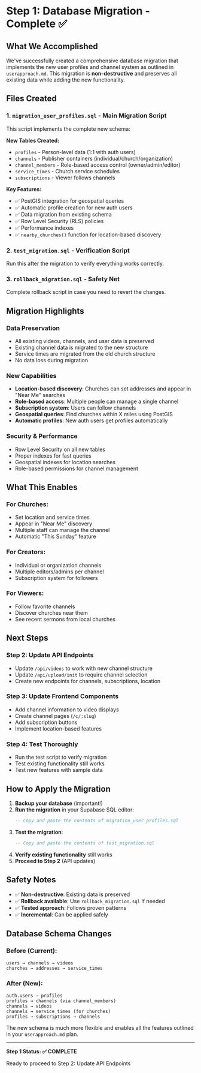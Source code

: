 # Step 1: Database Migration - Complete ✅

## What We Accomplished

We've successfully created a comprehensive database migration that implements the new user profiles and channel system as outlined in `userapproach.md`. This migration is **non-destructive** and preserves all existing data while adding the new functionality.

## Files Created

### 1. `migration_user_profiles.sql` - Main Migration Script
This script implements the complete new schema:

**New Tables Created:**
- `profiles` - Person-level data (1:1 with auth users)
- `channels` - Publisher containers (individual/church/organization)
- `channel_members` - Role-based access control (owner/admin/editor)
- `service_times` - Church service schedules
- `subscriptions` - Viewer follows channels

**Key Features:**
- ✅ PostGIS integration for geospatial queries
- ✅ Automatic profile creation for new auth users
- ✅ Data migration from existing schema
- ✅ Row Level Security (RLS) policies
- ✅ Performance indexes
- ✅ `nearby_churches()` function for location-based discovery

### 2. `test_migration.sql` - Verification Script
Run this after the migration to verify everything works correctly.

### 3. `rollback_migration.sql` - Safety Net
Complete rollback script in case you need to revert the changes.

## Migration Highlights

### **Data Preservation**
- All existing videos, channels, and user data is preserved
- Existing channel data is migrated to the new structure
- Service times are migrated from the old church structure
- No data loss during migration

### **New Capabilities**
- **Location-based discovery**: Churches can set addresses and appear in "Near Me" searches
- **Role-based access**: Multiple people can manage a single channel
- **Subscription system**: Users can follow channels
- **Geospatial queries**: Find churches within X miles using PostGIS
- **Automatic profiles**: New auth users get profiles automatically

### **Security & Performance**
- Row Level Security on all new tables
- Proper indexes for fast queries
- Geospatial indexes for location searches
- Role-based permissions for channel management

## What This Enables

### **For Churches:**
- Set location and service times
- Appear in "Near Me" discovery
- Multiple staff can manage the channel
- Automatic "This Sunday" feature

### **For Creators:**
- Individual or organization channels
- Multiple editors/admins per channel
- Subscription system for followers

### **For Viewers:**
- Follow favorite channels
- Discover churches near them
- See recent sermons from local churches

## Next Steps

### **Step 2: Update API Endpoints**
- Update `/api/videos` to work with new channel structure
- Update `/api/upload/init` to require channel selection
- Create new endpoints for channels, subscriptions, location

### **Step 3: Update Frontend Components**
- Add channel information to video displays
- Create channel pages (`/c/:slug`)
- Add subscription buttons
- Implement location-based features

### **Step 4: Test Thoroughly**
- Run the test script to verify migration
- Test existing functionality still works
- Test new features with sample data

## How to Apply the Migration

1. **Backup your database** (important!)
2. **Run the migration** in your Supabase SQL editor:
   ```sql
   -- Copy and paste the contents of migration_user_profiles.sql
   ```
3. **Test the migration**:
   ```sql
   -- Copy and paste the contents of test_migration.sql
   ```
4. **Verify existing functionality** still works
5. **Proceed to Step 2** (API updates)

## Safety Notes

- ✅ **Non-destructive**: Existing data is preserved
- ✅ **Rollback available**: Use `rollback_migration.sql` if needed
- ✅ **Tested approach**: Follows proven patterns
- ✅ **Incremental**: Can be applied safely

## Database Schema Changes

### **Before (Current):**
```
users → channels → videos
churches → addresses → service_times
```

### **After (New):**
```
auth.users → profiles
profiles → channels (via channel_members)
channels → videos
channels → service_times (for churches)
profiles → subscriptions → channels
```

The new schema is much more flexible and enables all the features outlined in your `userapproach.md` plan.

---

**Step 1 Status: ✅ COMPLETE**

Ready to proceed to Step 2: Update API Endpoints
